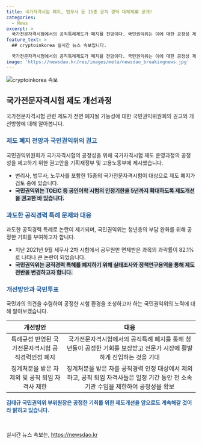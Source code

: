 ```yaml
---
title: 국가자격시험 폐지, 법무사 등 15종 공직 경력 대체제案 공개!
categories:
  - News
excerpt: >
  국가전문자격시험에서의 공직특례제도가 폐지될 전망이다. 국민권익위는 이에 대한 공정성 제고를 위해 국가자격시험 제도와 운영과정에 대한 방안을 기획재정부와 고용노동부 등에 권고했다. 이에 따라 공직경력 특례를 포함한 국가전문자격시험에 대한 개선안이 마련되었는데, 이는 청년들의 공정한 기회를 보장하고 전문가 시장에 활발한 진입을 기대하고 있다.
feature_text: >
  ## cryptoinkorea 실시간 뉴스 속보입니다.

  국가전문자격시험에서의 공직특례제도가 폐지될 전망이다. 국민권익위는 이에 대한 공정성 제고를 위해 국가자격시험 제도와 운영과정에 대한 방안을 기획재정부와 고용노동부 등에 권고했다. 이에 따라 공직경력 특례를 포함한 국가전문자격시험에 대한 개선안이 마련되었는데, 이는 청년들의 공정한 기회를 보장하고 전문가 시장에 활발한 진입을 기대하고 있다.
image: 'https://newsdao.kr/res/images/meta/newsdao_breakingnews.jpg'
---
```


<p><img src="https://newsdao.kr/res/images/meta/newsdao_breakingnews.jpg" alt="cryptoinkorea 속보" /></p>

<h2 data-ke-size="size26">국가전문자격시험 제도 개선과정</h2>

<p data-ke-size="size16">국가전문자격시험 관련 제도가 전면 폐지될 가능성에 대한 국민권익위원회의 권고와 개선방향에 대해 알아봅니다.</p>

<h3><b><span style="color: #1a5490;">제도 폐지 전망과 국민권익위의 권고</span></b></h3>

<p data-ke-size="size16">국민권익위원회가 국가자격시험의 공정성을 위해 국가자격시험 제도 운영과정의 공정성을 제고하기 위한 권고안을 기획재정부 및 고용노동부에 제시했습니다.</p>

<ul>
<li>변리사, 법무사, 노무사를 포함한 15종의 국가전문자격시험이 대상으로 제도 폐지가 검토 중에 있습니다.</li>
<li><b><span style="background-color: #21538527;">국민권익위는 TOEIC 등 공인어학 시험의 인정기한을 5년까지 확대하도록 제도개선을 권고한 바 있습니다.</span></b></li>
</ul>

<h3><b><span style="color: #1a5490;">과도한 공직경력 특례 문제와 대응</span></b></h3>

<p data-ke-size="size16">과도한 공직경력 특례로 논란이 제기되며, 국민권익위는 청년층의 부담 완화를 위해 공정한 기회를 부여하고자 합니다.</p>

<ul>
<li>지난 2021년 9월 세무사 2차 시험에서 공무원만 면제받은 과목의 과락률이 82.1%로 나타나 큰 논란이 되었습니다.</li>
<li><b><span style="background-color: #21538527;">국민권익위는 공직경력 특혜를 폐지하기 위해 실태조사와 정책연구용역을 통해 제도 전반을 변경하고자 합니다.</span></b></li>
</ul>

<h3><b><span style="color: #1a5490;">개선방안과 국민투표</span></b></h3>

<p data-ke-size="size16">국민과의 의견을 수렴하여 공정한 시험 환경을 조성하고자 하는 국민권익위의 노력에 대해 알아보겠습니다.</p>

<table>
<thead>
<tr>
<th style="text-align: center;">개선방안</th>
<th style="text-align: center;">대응</th>
</tr>
</thead>
<tbody>
<tr>
<td style="text-align: center;">특례규정 반영된 국가전문자격시험 공직경력인정 폐지</td>
<td style="text-align: center;">국가전문자격시험에서의 공직특례 폐지를 통해 청년들이 공정한 기회를 보장받고 전문가 시장에 활발하게 진입하는 것을 기대</td>
</tr>
<tr>
<td style="text-align: center;">징계처분을 받은 자 제외 및 공직 퇴임 자격사 제한</td>
<td style="text-align: center;">징계처분을 받은 자를 공직경력 인정 대상에서 제외하고, 공직 퇴임 자격사들은 일정 기간 동안 전 소속기관 수임을 제한하여 공정성을 확보</td>
</tr>
</tbody>
</table>

<p data-ke-size="size16"><b><span style="color: #1a5490;">김태규 국민권익위 부위원장은 공정한 기회를 위한 제도개선을 앞으로도 계속해갈 것이라 밝히고 있습니다.</span></b></p>

<p data-ke-size="size16">&nbsp;</p>
실시간 뉴스 속보는, <a href="https://newsdao.kr" rel="dofollow">https://newsdao.kr</a>


